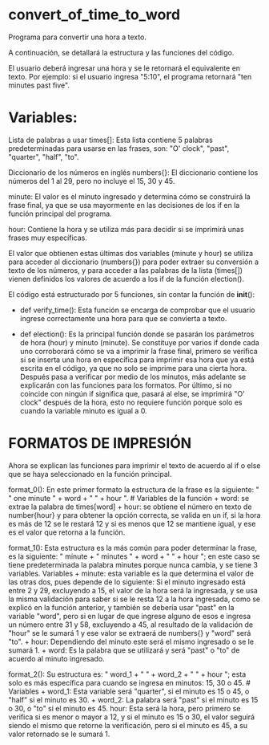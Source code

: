 # convert_of_time_to_word
Programa para convertir una hora a texto.

A continuación, se detallará la estructura y las funciones del código.

El usuario deberá ingresar una hora y se le retornará el equivalente en texto. Por ejemplo: si el usuario ingresa "5:10", el programa retornará "ten minutes past five".

# Variables:
  Lista de palabras a usar times[]:
  Esta lista contiene 5 palabras predeterminadas para usarse en las frases, son: "O' clock", "past", "quarter", "half", "to".

  Diccionario de los números en inglés numbers{}: 
  El diccionario contiene los números del 1 al 29, pero no incluye el 15, 30 y 45.

  minute: El valor es el minuto ingresado y determina cómo se construirá la frase final, ya que se usa mayormente en las decisiones de los if en la función principal del programa.

  hour: Contiene la hora y se utiliza más para decidir si se imprimirá unas frases muy específicas.

  El valor que obtienen estas últimas dos variables (minute y hour) se utiliza para acceder al diccionario (numbers{}) para poder extraer su conversión a texto de los números, y para acceder a las palabras de la lista (times[]) vienen definidos los valores de acuerdo a los if de la función election().

El código está estructurado por 5 funciones, sin contar la función de __init__():
  - def verify_time():
    Esta función se encarga de comprobar que el usuario ingrese correctamente una hora para que se convierta a texto.

  - def election():
    Es la principal función donde se pasarán los parámetros de hora (hour) y minuto (minute). Se constituye por varios if donde cada uno corroborará cómo se va a imprimir la frase final, primero se verifica si se inserta una hora en específica para imprimir esa hora que ya está escrita en el código, ya que no solo se imprime para una cierta hora. Después pasa a verificar por medio de los minutos, más adelante se explicarán con las funciones para los formatos. Por último, si no coincide con ningún if significa que, pasará al else, se imprimirá "O' clock" después de la hora, esto no requiere función porque solo es cuando la variable minuto es igual a 0.

# FORMATOS DE IMPRESIÓN
Ahora se explican las funciones para imprimir el texto de acuerdo al if o else que se haya seleccionado en la función principal.

  format_0():
    En este primer formato la estructura de la frase es la siguiente: " " one minute " + word + " " + hour ".
    # Variables de la función
    + word: se extrae la palabra de times[word]
    + hour: se obtiene el número en texto de number{hour} y para obtener la opción correcta, se valida en un if, si la hora es más de 12 se le restará 12 y si es menos que 12 se mantiene igual, y ese es el valor que retorna a la función.
  
   format_1():
    Esta estructura es la más común para poder determinar la frase, es la siguiente: " minute + " minutes " + word + " " + hour "; en este caso se tiene predeterminada la palabra minutes porque nunca cambia, y se tiene 3 variables.
    Variables
    + minute: esta variable es la que determina el valor de las otras dos, pues depende de lo siguiente:
        Si el minuto ingresado está entre 2 y 29, excluyendo a 15, el valor de la hora será la ingresada, y se usa la misma validación para saber si se le resta 12 a la hora ingresada, como se explicó en la función anterior, y también se debería usar "past" en la variable "word", pero si en lugar de que ingrese alguno de esos e ingresa un número entre 31 y 58, excluyendo a 45, al resultado de la validación de "hour" se le sumará 1 y ese valor se extraerá de numbers{} y "word" será "to".
    + hour: Dependiendo del minuto este será el mismo ingresado o se le sumará 1.
    + word: Es la palabra que se utilizará y será "past" o "to" de acuerdo al minuto ingresado.
  
 format_2():
    Su estructura es: " word_1 + " " + word_2 + " " + hour "; esta solo es más específica para cuando se ingresa en minutos: 15, 30 o 45.
    # Variables
    + word_1: Esta variable será "quarter", si el minuto es 15 o 45, o "half" si el minuto es 30.
    + word_2: La palabra será "past" si el minuto es 15 o 30, o "to" si el minuto es 45.
hour: Esta será la hora, pero primero se verifica si es menor o mayor a 12, y si el minuto es 15 o 30, el valor seguirá siendo el mismo que retorne la verificación, pero si el minuto es 45, a su valor retornado se le sumará 1.
